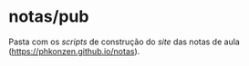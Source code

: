 # notas/pub

Pasta com os _scripts_ de construção do _site_ das notas de aula (https://phkonzen.github.io/notas).